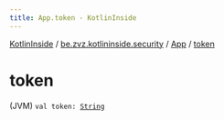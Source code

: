 ```yaml
---
title: App.token - KotlinInside
---
```


[KotlinInside](../../index.html) / [be.zvz.kotlininside.security](../index.html) / [App](index.html) / [token](./token.html)

# token

(JVM) `val token: `[`String`](https://kotlinlang.org/api/latest/jvm/stdlib/kotlin/-string/index.html)